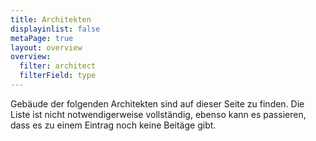 ```yaml
---
title: Architekten
displayinlist: false
metaPage: true
layout: overview
overview:
  filter: architect
  filterField: type
---
```

Gebäude der folgenden Architekten sind auf dieser Seite zu finden.
Die Liste ist nicht notwendigerweise vollständig, ebenso kann es passieren, dass es zu einem Eintrag noch keine Beitäge gibt.
